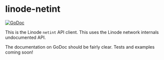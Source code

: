 linode-netint
=============
[![GoDoc](https://img.shields.io/badge/netint-GoDoc-blue.svg)](https://godoc.org/github.com/theckman/linode-netint)

This is the Linode `netint` API client. This uses the Linode network internals undocumented API.

The documentation on GoDoc should be fairly clear. Tests and examples coming soon!
